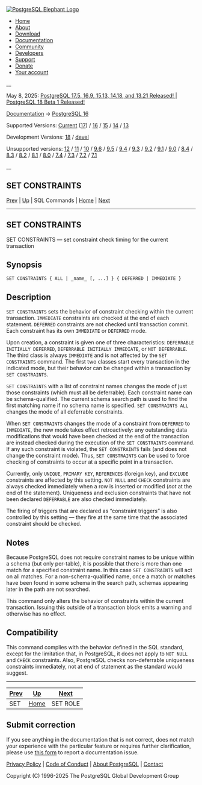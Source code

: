 [ ![PostgreSQL Elephant Logo](/media/img/about/press/elephant.png) ](/)

  * [Home](/ "Home")
  * [About](/about/ "About")
  * [Download](/download/ "Download")
  * [Documentation](/docs/ "Documentation")
  * [Community](/community/ "Community")
  * [Developers](/developer/ "Developers")
  * [Support](/support/ "Support")
  * [Donate](/about/donate/ "Donate")
  * [Your account](/account/ "Your account")

__

May 8, 2025: [ PostgreSQL 17.5, 16.9, 15.13, 14.18, and 13.21 Released! ](/about/news/postgresql-175-169-1513-1418-and-1321-released-3072/) | [ PostgreSQL 18 Beta 1 Released! ](/about/news/postgresql-18-beta-1-released-3070/)

[Documentation](/docs/ "Documentation") -> [PostgreSQL
16](/docs/16/index.html)

Supported Versions: [Current](/docs/current/sql-set-constraints.html
"PostgreSQL 17 - SET CONSTRAINTS") ([17](/docs/17/sql-set-constraints.html
"PostgreSQL 17 - SET CONSTRAINTS")) / [16](/docs/16/sql-set-constraints.html
"PostgreSQL 16 - SET CONSTRAINTS") / [15](/docs/15/sql-set-constraints.html
"PostgreSQL 15 - SET CONSTRAINTS") / [14](/docs/14/sql-set-constraints.html
"PostgreSQL 14 - SET CONSTRAINTS") / [13](/docs/13/sql-set-constraints.html
"PostgreSQL 13 - SET CONSTRAINTS")

Development Versions: [18](/docs/18/sql-set-constraints.html "PostgreSQL 18 -
SET CONSTRAINTS") / [devel](/docs/devel/sql-set-constraints.html "PostgreSQL
devel - SET CONSTRAINTS")

Unsupported versions: [12](/docs/12/sql-set-constraints.html "PostgreSQL 12 -
SET CONSTRAINTS") / [11](/docs/11/sql-set-constraints.html "PostgreSQL 11 -
SET CONSTRAINTS") / [10](/docs/10/sql-set-constraints.html "PostgreSQL 10 -
SET CONSTRAINTS") / [9.6](/docs/9.6/sql-set-constraints.html "PostgreSQL 9.6 -
SET CONSTRAINTS") / [9.5](/docs/9.5/sql-set-constraints.html "PostgreSQL 9.5 -
SET CONSTRAINTS") / [9.4](/docs/9.4/sql-set-constraints.html "PostgreSQL 9.4 -
SET CONSTRAINTS") / [9.3](/docs/9.3/sql-set-constraints.html "PostgreSQL 9.3 -
SET CONSTRAINTS") / [9.2](/docs/9.2/sql-set-constraints.html "PostgreSQL 9.2 -
SET CONSTRAINTS") / [9.1](/docs/9.1/sql-set-constraints.html "PostgreSQL 9.1 -
SET CONSTRAINTS") / [9.0](/docs/9.0/sql-set-constraints.html "PostgreSQL 9.0 -
SET CONSTRAINTS") / [8.4](/docs/8.4/sql-set-constraints.html "PostgreSQL 8.4 -
SET CONSTRAINTS") / [8.3](/docs/8.3/sql-set-constraints.html "PostgreSQL 8.3 -
SET CONSTRAINTS") / [8.2](/docs/8.2/sql-set-constraints.html "PostgreSQL 8.2 -
SET CONSTRAINTS") / [8.1](/docs/8.1/sql-set-constraints.html "PostgreSQL 8.1 -
SET CONSTRAINTS") / [8.0](/docs/8.0/sql-set-constraints.html "PostgreSQL 8.0 -
SET CONSTRAINTS") / [7.4](/docs/7.4/sql-set-constraints.html "PostgreSQL 7.4 -
SET CONSTRAINTS") / [7.3](/docs/7.3/sql-set-constraints.html "PostgreSQL 7.3 -
SET CONSTRAINTS") / [7.2](/docs/7.2/sql-set-constraints.html "PostgreSQL 7.2 -
SET CONSTRAINTS") / [7.1](/docs/7.1/sql-set-constraints.html "PostgreSQL 7.1 -
SET CONSTRAINTS")

__

SET CONSTRAINTS  
---  
[Prev](sql-set.html "SET")  | [Up](sql-commands.html "SQL Commands") | SQL Commands | [Home](index.html "PostgreSQL 16.9 Documentation") |  [Next](sql-set-role.html "SET ROLE")  
  
* * *

## SET CONSTRAINTS

SET CONSTRAINTS — set constraint check timing for the current transaction

## Synopsis

    
    
    SET CONSTRAINTS { ALL | _name_ [, ...] } { DEFERRED | IMMEDIATE }
    

## Description

`SET CONSTRAINTS` sets the behavior of constraint checking within the current
transaction. `IMMEDIATE` constraints are checked at the end of each statement.
`DEFERRED` constraints are not checked until transaction commit. Each
constraint has its own `IMMEDIATE` or `DEFERRED` mode.

Upon creation, a constraint is given one of three characteristics: `DEFERRABLE
INITIALLY DEFERRED`, `DEFERRABLE INITIALLY IMMEDIATE`, or `NOT DEFERRABLE`.
The third class is always `IMMEDIATE` and is not affected by the `SET
CONSTRAINTS` command. The first two classes start every transaction in the
indicated mode, but their behavior can be changed within a transaction by `SET
CONSTRAINTS`.

`SET CONSTRAINTS` with a list of constraint names changes the mode of just
those constraints (which must all be deferrable). Each constraint name can be
schema-qualified. The current schema search path is used to find the first
matching name if no schema name is specified. `SET CONSTRAINTS ALL` changes
the mode of all deferrable constraints.

When `SET CONSTRAINTS` changes the mode of a constraint from `DEFERRED` to
`IMMEDIATE`, the new mode takes effect retroactively: any outstanding data
modifications that would have been checked at the end of the transaction are
instead checked during the execution of the `SET CONSTRAINTS` command. If any
such constraint is violated, the `SET CONSTRAINTS` fails (and does not change
the constraint mode). Thus, `SET CONSTRAINTS` can be used to force checking of
constraints to occur at a specific point in a transaction.

Currently, only `UNIQUE`, `PRIMARY KEY`, `REFERENCES` (foreign key), and
`EXCLUDE` constraints are affected by this setting. `NOT NULL` and `CHECK`
constraints are always checked immediately when a row is inserted or modified
(_not_ at the end of the statement). Uniqueness and exclusion constraints that
have not been declared `DEFERRABLE` are also checked immediately.

The firing of triggers that are declared as “constraint triggers” is also
controlled by this setting — they fire at the same time that the associated
constraint should be checked.

## Notes

Because PostgreSQL does not require constraint names to be unique within a
schema (but only per-table), it is possible that there is more than one match
for a specified constraint name. In this case `SET CONSTRAINTS` will act on
all matches. For a non-schema-qualified name, once a match or matches have
been found in some schema in the search path, schemas appearing later in the
path are not searched.

This command only alters the behavior of constraints within the current
transaction. Issuing this outside of a transaction block emits a warning and
otherwise has no effect.

## Compatibility

This command complies with the behavior defined in the SQL standard, except
for the limitation that, in PostgreSQL, it does not apply to `NOT NULL` and
`CHECK` constraints. Also, PostgreSQL checks non-deferrable uniqueness
constraints immediately, not at end of statement as the standard would
suggest.

* * *

[Prev](sql-set.html "SET")  | [Up](sql-commands.html "SQL Commands") |  [Next](sql-set-role.html "SET ROLE")  
---|---|---  
SET  | [Home](index.html "PostgreSQL 16.9 Documentation") |  SET ROLE  
  
## Submit correction

If you see anything in the documentation that is not correct, does not match
your experience with the particular feature or requires further clarification,
please use [this form](/account/comments/new/16/sql-set-constraints.html/) to
report a documentation issue.

[Privacy Policy](/about/privacypolicy) | [Code of Conduct](/about/policies/coc/) | [About PostgreSQL](/about/) | [Contact](/about/contact/)  

Copyright (C) 1996-2025 The PostgreSQL Global Development Group

